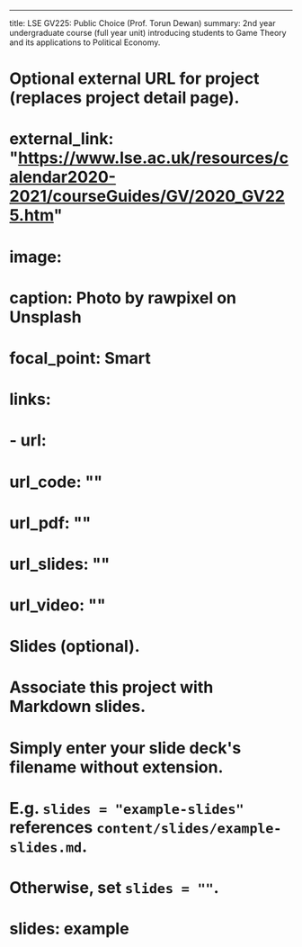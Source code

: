 ---
title: LSE GV225: Public Choice (Prof. Torun Dewan)
summary: 2nd year undergraduate course (full year unit) introducing students to Game Theory and its applications to Political Economy.


# Optional external URL for project (replaces project detail page).
# external_link: "https://www.lse.ac.uk/resources/calendar2020-2021/courseGuides/GV/2020_GV225.htm"

# image:
 # caption: Photo by rawpixel on Unsplash
 # focal_point: Smart

# links:
# - url: 
# url_code: ""
# url_pdf: ""
# url_slides: ""
#  url_video: ""

# Slides (optional).
#   Associate this project with Markdown slides.
#   Simply enter your slide deck's filename without extension.
#   E.g. `slides = "example-slides"` references `content/slides/example-slides.md`.
#   Otherwise, set `slides = ""`.
# slides: example


